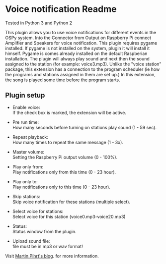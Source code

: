 Voice notification Readme
====

Tested in Python 3 and Python 2

This plugin allows you to use voice notifications for different events in the OSPy system. Into the Connector from Output on Raspberry Pi connect Amplifier and Speakers for voice notification. This plugin requires pygame installed. If pygame is not installed on the system, plugin it will install it himself. Pygame is comes already installed on the default Raspberian installation. The plugin will always play sound and next then the sound assigned to the station (for example: voice3.mp3). Unlike the "voice station" package, this extension has a connection to the program scheduler (ie how the programs and stations assigned in them are set up.) In this extension, the song is played some time before the program starts.

Plugin setup
-----------

* Enable voice:  
  If the check box is marked, the extension will be active.

* Pre run time:  
  How many seconds before turning on stations play sound (1 - 59 sec).
  
* Repeat playback:    
  How many times to repeat the same message (1 - 3x).
  
* Master volume:  
  Setting the Raspberry Pi output volume (0 - 100%).
  
* Play only from:  
  Play notifications only from this time (0 - 23 hour).
  
* Play only to:  
  Play notifications only to this time (0 - 23 hour).
  
* Skip stations:  
  Skip voice notification for these stations (multiple select).
  
* Select voice for stations:  
  Select voice for this station (voice0.mp3-voice20.mp3)
 
* Status:  
  Status window from the plugin.

* Upload sound file:  
  file must be in mp3 or wav format!

Visit [Martin Pihrt's blog](https://pihrt.com). for more information.  
